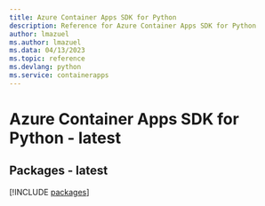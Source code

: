 ```yaml
---
title: Azure Container Apps SDK for Python
description: Reference for Azure Container Apps SDK for Python
author: lmazuel
ms.author: lmazuel
ms.data: 04/13/2023
ms.topic: reference
ms.devlang: python
ms.service: containerapps
---
```

# Azure Container Apps SDK for Python - latest
## Packages - latest
[!INCLUDE [packages](container-apps-index.md)]